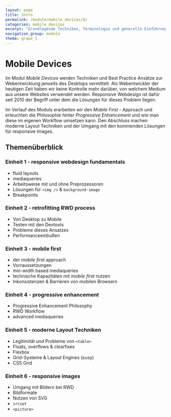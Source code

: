 ```yaml
---
layout: page
title: Intro
permalink: /module/mobile_devices/0/
categories: mobile_devices
excerpt: "Grundlegende Techniken, Terminologie und generelle Einführung in die Thematik."
navigation_group: module
theme: grape_1
---
```


# Mobile Devices

Im Modul _Mobile Devices_ werden Techniken und Best Practice Ansätze zur Webentwicklung jenseits des Desktops vermittelt. Als Webentwickler der heutigen Zeit haben wir keine Kontrolle mehr darüber, von welchem Medium aus unsere Websites verwendet werden. Responsive Webdesign ist dafür seit 2010 der Begriff unter dem die Lösungen für dieses Problem liegen.

Im Verlauf des Moduls erarbeiten wir den _Mobile First_ - Approach und erleuchten die Philosophie hinter _Progressive Enhancement_ und wie man diese im eigenen Workflow umsetzen kann. Den Abschluss machen moderne Layout Techniken und der Umgang mit den kommenden Lösungen für responsive Images.

## Themenüberblick

### Einheit 1 - responsive webdesign fundamentals

+ fluid layouts
+ mediaqueries
+ Arbeitsweise mit und ohne Preprozessoren
+ Lösungen für `<img />` & `background-image`
+ Breakpoints

### Einheit 2 - retrofitting RWD process

+ Von Desktop zu Mobile
+ Testen mit den Devtools
+ Probleme dieses Ansatzes
+ Performanceeinbußen

### Einheit 3 - mobile first

+ der _mobile first_ approach
+ Vorraussetzungen
+ min-width based mediaqueries
+ technische Kapazitäten mit _mobile first_ nutzen
+ Inkonsistenzen & Barrieren von mobilen Browsern

### Einheit 4 - progressive enhancement

+ Progressive Enhancement Philosophy
+ RWD Workflow
+ advanced mediaqueries

### Einheit 5 - moderne Layout Techniken

+ Legitimität und Probleme von `<table>`
+ Floats, overflows & clearfixes
+ Flexbox
+ Grid-Systeme & Layout Engines (susy)
+ CSS Grid

### Einheit 6 - responsive images

+ Umgang mit Bildern bei RWD
+ Bildformate
+ Nutzen von SVG
+ `srcset`
+ `<picture>`
